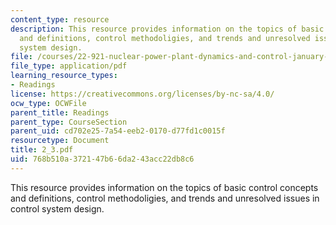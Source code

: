 ```yaml
---
content_type: resource
description: This resource provides information on the topics of basic control concepts
  and definitions, control methodoligies, and trends and unresolved issues in control
  system design.
file: /courses/22-921-nuclear-power-plant-dynamics-and-control-january-iap-2006/768b510a372147b66da243acc22db8c6_2_3.pdf
file_type: application/pdf
learning_resource_types:
- Readings
license: https://creativecommons.org/licenses/by-nc-sa/4.0/
ocw_type: OCWFile
parent_title: Readings
parent_type: CourseSection
parent_uid: cd702e25-7a54-eeb2-0170-d77fd1c0015f
resourcetype: Document
title: 2_3.pdf
uid: 768b510a-3721-47b6-6da2-43acc22db8c6
---
```

This resource provides information on the topics of basic control concepts and definitions, control methodoligies, and trends and unresolved issues in control system design.